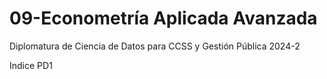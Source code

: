 # 09-Econometría Aplicada Avanzada
Diplomatura de Ciencia de Datos para CCSS y Gestión Pública 2024-2

Indice
PD1
